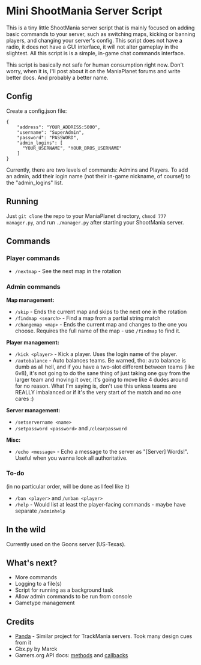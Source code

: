 # Mini ShootMania Server Script

This is a tiny little ShootMania server script that is mainly focused on adding basic commands to your server, such as switching maps, kicking or banning players, and changing your server's config. This script does not have a radio, it does not have a GUI interface, it will not alter gameplay in the slightest. All this script is is a simple, in-game chat commands interface.

This script is basically not safe for human consumption right now. Don't worry, when it is, I'll post about it on the ManiaPlanet forums and write better docs. And probably a better name.

## Config

Create a config.json file:

```
{
    "address": "YOUR_ADDRESS:5000",
    "username": "SuperAdmin",
    "password": "PASSWORD",
    "admin_logins": [
      "YOUR_USERNAME", "YOUR_BROS_USERNAME"
    ]
}
```

Currently, there are two levels of commands: Admins and Players. To add an admin, add their login name (not their in-game nickname, of course!) to the "admin_logins" list.

## Running

Just `git clone` the repo to your ManiaPlanet directory, `chmod 777 manager.py`, and run `./manager.py` after starting your ShootMania server.

## Commands

### Player commands

* `/nextmap` - See the next map in the rotation

### Admin commands

**Map management:**

* `/skip` - Ends the current map and skips to the next one in the rotation
* `/findmap <search>` - Find a map from a partial string match
* `/changemap <map>` - Ends the current map and changes to the one you choose. Requires the full name of the map - use `/findmap` to find it.

**Player management:**

* `/kick <player>` - Kick a player. Uses the login name of the player.
* `/autobalance` - Auto balances teams. Be warned, tho: auto balance is dumb as all hell, and if you have a two-slot different between teams (like 6v8), it's not going to do the sane thing of just taking one guy from the larger team and moving it over, it's going to move like 4 dudes around for no reason. What I'm saying is, don't use this unless teams are REALLY imbalanced or if it's the very start of the match and no one cares :)

**Server management:**

* `/setservername <name>`
* `/setpassword <password>` and `/clearpassword`

**Misc:**

* `/echo <message>` - Echo a message to the server as "[Server] Words!". Useful when you wanna look all authoritative.

### To-do

(in no particular order, will be done as I feel like it)

* `/ban <player>` and `/unban <player>`
* `/help` - Would list at least the player-facing commands - maybe have separate `/adminhelp`

## In the wild

Currently used on the Goons server (US-Texas).

## What's next?

* More commands
* Logging to a file(s)
* Script for running as a background task
* Allow admin commands to be run from console
* Gametype management

## Credits

* [Panda](https://github.com/Lavos/panda/) - Similar project for TrackMania servers. Took many design cues from it
* Gbx.py by Marck
* Gamers.org API docs: [methods](http://www.gamers.org/tm2/docs/ListMethods.html) and [callbacks](http://www.gamers.org/tm2/docs/ListCallbacks.html)